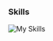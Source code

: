 ### Skills

![My Skills](https://skillicons.dev/icons?i=java,cs,c,cpp,py,html,css,js,haskell,androidstudio,dotnet,firebase,pytorch,spring,bash&perline=5)
